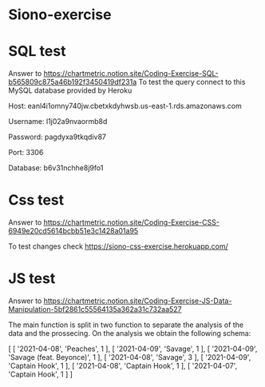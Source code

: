 # Siono-exercise

# SQL test
Answer to https://chartmetric.notion.site/Coding-Exercise-SQL-b565809c875a46b192f3450419df231a
To test the query connect to this MySQL database provided by Heroku


Host:	eanl4i1omny740jw.cbetxkdyhwsb.us-east-1.rds.amazonaws.com	

Username:	l1j02a9nvaormb8d	

Password:	pagdyxa9tkqdiv87	

Port:	3306	

Database:	b6v31nchhe8j9fo1

# Css test
Answer to https://chartmetric.notion.site/Coding-Exercise-CSS-6949e20cd5614bcbb51e3c1428a01a95

To test changes check https://siono-css-exercise.herokuapp.com/

# JS test
Answer to https://chartmetric.notion.site/Coding-Exercise-JS-Data-Manipulation-5bf2861c55564135a362a31c732aa527

The main function is split in two function to separate the analysis of the data and the prossecing.
On the analysis we obtain the following schema:

[
  [ '2021-04-08', 'Peaches', 1 ],
  [ '2021-04-09', 'Savage', 1 ],
  [ '2021-04-09', 'Savage (feat. Beyonce)', 1 ],
  [ '2021-04-08', 'Savage', 3 ],
  [ '2021-04-09', 'Captain Hook', 1 ],
  [ '2021-04-08', 'Captain Hook', 1 ],
  [ '2021-04-07', 'Captain Hook', 1 ]
]
